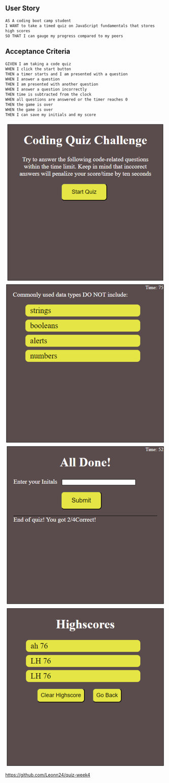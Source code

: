 ## User Story

```
AS A coding boot camp student
I WANT to take a timed quiz on JavaScript fundamentals that stores high scores
SO THAT I can gauge my progress compared to my peers
```

## Acceptance Criteria

```
GIVEN I am taking a code quiz
WHEN I click the start button
THEN a timer starts and I am presented with a question
WHEN I answer a question
THEN I am presented with another question
WHEN I answer a question incorrectly
THEN time is subtracted from the clock
WHEN all questions are answered or the timer reaches 0
THEN the game is over
WHEN the game is over
THEN I can save my initials and my score
```
![Quiz](./assets/images/Startquiz.png)
![Question](./assets/images/questions.png)
![Highscore](./assets/images/alldone.png)
![Scores](./assets/images/scores.png)

https://github.com/Leonn24/quiz-week4
